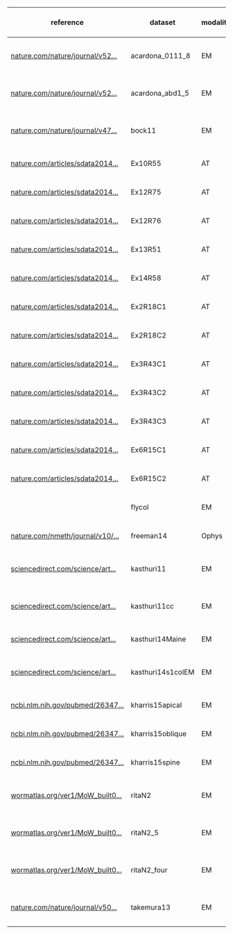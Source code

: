| reference|dataset|modality|species|Resolution (nm^3, Hz)|Image Size (voxels)|#channels|#timesteps|Size (XYZCT) GB|reference |
| -----|-----|-----|-----|-----|-----|-----|-----|-----|----- |
| [nature.com/nature/journal/v52...](http://www.nature.com/nature/journal/v520/n7549/abs/nature14297.html)|acardona_0111_8|EM|Drosophila|4 x 4 x 45|32768 x 32768 x 4840|1|1||[nature.com/nature/journal/v52...](http://www.nature.com/nature/journal/v520/n7549/abs/nature14297.html) |
| [nature.com/nature/journal/v52...](http://www.nature.com/nature/journal/v520/n7549/abs/nature14297.html)|acardona_abd1_5|EM|Drosophila|4 x 4 x 45|24576 x 24576 x 461|1|1||[nature.com/nature/journal/v52...](http://www.nature.com/nature/journal/v520/n7549/abs/nature14297.html) |
| [nature.com/nature/journal/v47...](http://www.nature.com/nature/journal/v471/n7337/full/nature09802.html)|bock11|EM|Mouse|4 x 4 x 45|135424 x 119808 x 4156|1|1||[nature.com/nature/journal/v47...](http://www.nature.com/nature/journal/v471/n7337/full/nature09802.html) |
| [nature.com/articles/sdata2014...](http://www.nature.com/articles/sdata201446)|Ex10R55|AT|Mouse|100 x 100 x 70|3409 x 3337 x 70|29|1||[nature.com/articles/sdata2014...](http://www.nature.com/articles/sdata201446) |
| [nature.com/articles/sdata2014...](http://www.nature.com/articles/sdata201446)|Ex12R75|AT|Mouse|100 x 100 x 70|5491 x 4749 x 35|21|1||[nature.com/articles/sdata2014...](http://www.nature.com/articles/sdata201446) |
| [nature.com/articles/sdata2014...](http://www.nature.com/articles/sdata201446)|Ex12R76|AT|Mouse|100 x 100 x 70|5979 x 4872 x 37|21|1||[nature.com/articles/sdata2014...](http://www.nature.com/articles/sdata201446) |
| [nature.com/articles/sdata2014...](http://www.nature.com/articles/sdata201446)|Ex13R51|AT|Mouse|100 x 100 x 70|5184 x 5840 x 30|21|1||[nature.com/articles/sdata2014...](http://www.nature.com/articles/sdata201446) |
| [nature.com/articles/sdata2014...](http://www.nature.com/articles/sdata201446)|Ex14R58|AT|Mouse|100 x 100 x 70|4750 x 3410 x 41|26|1||[nature.com/articles/sdata2014...](http://www.nature.com/articles/sdata201446) |
| [nature.com/articles/sdata2014...](http://www.nature.com/articles/sdata201446)|Ex2R18C1|AT|Mouse|100 x 100 x 70|2106 x 3236 x 42|25|1||[nature.com/articles/sdata2014...](http://www.nature.com/articles/sdata201446) |
| [nature.com/articles/sdata2014...](http://www.nature.com/articles/sdata201446)|Ex2R18C2|AT|Mouse|100 x 100 x 70|1970 x 3175 x 42|25|1||[nature.com/articles/sdata2014...](http://www.nature.com/articles/sdata201446) |
| [nature.com/articles/sdata2014...](http://www.nature.com/articles/sdata201446)|Ex3R43C1|AT|Mouse|100 x 100 x 70|2101 x 3223 x 69|26|1||[nature.com/articles/sdata2014...](http://www.nature.com/articles/sdata201446) |
| [nature.com/articles/sdata2014...](http://www.nature.com/articles/sdata201446)|Ex3R43C2|AT|Mouse|100 x 100 x 70|1971 x 3164 x 69|26|1||[nature.com/articles/sdata2014...](http://www.nature.com/articles/sdata201446) |
| [nature.com/articles/sdata2014...](http://www.nature.com/articles/sdata201446)|Ex3R43C3|AT|Mouse|100 x 100 x 70|1989 x 3252 x 69|26|1||[nature.com/articles/sdata2014...](http://www.nature.com/articles/sdata201446) |
| [nature.com/articles/sdata2014...](http://www.nature.com/articles/sdata201446)|Ex6R15C1|AT|Mouse|100 x 100 x 70|3208 x 3581 x 30|21|1||[nature.com/articles/sdata2014...](http://www.nature.com/articles/sdata201446) |
| [nature.com/articles/sdata2014...](http://www.nature.com/articles/sdata201446)|Ex6R15C2|AT|Mouse|100 x 100 x 70|3233 x 3636 x 30|21|1||[nature.com/articles/sdata2014...](http://www.nature.com/articles/sdata201446) |
| |flycol|EM|Drosophila|4 x 4 x 45|2000 x 2000 x 6240|1|1|| |
| [nature.com/nmeth/journal/v10/...](http://www.nature.com/nmeth/journal/v10/n5/full/nmeth.2434.html)|freeman14|Ophys|Zebrafish|650 x 650 x 5000; 0.8|2048 x 1172 x 30|1|100||[nature.com/nmeth/journal/v10/...](http://www.nature.com/nmeth/journal/v10/n5/full/nmeth.2434.html) |
| [sciencedirect.com/science/art...](http://www.sciencedirect.com/science/article/pii/S0092867415008247)|kasthuri11|EM|Mouse|3 x 3 x 30|21504 x 26624 x 1850|1|1||[sciencedirect.com/science/art...](http://www.sciencedirect.com/science/article/pii/S0092867415008247) |
| [sciencedirect.com/science/art...](http://www.sciencedirect.com/science/article/pii/S0092867415008247)|kasthuri11cc|EM|Mouse|3 x 3 x 30|21504 x 26624 x 1850|1|1||[sciencedirect.com/science/art...](http://www.sciencedirect.com/science/article/pii/S0092867415008247) |
| [sciencedirect.com/science/art...](http://www.sciencedirect.com/science/article/pii/S0092867415008247)|kasthuri14Maine|EM|Mouse||6144 x 6144 x 2042|1|1||[sciencedirect.com/science/art...](http://www.sciencedirect.com/science/article/pii/S0092867415008247) |
| [sciencedirect.com/science/art...](http://www.sciencedirect.com/science/article/pii/S0092867415008247)|kasthuri14s1colEM|EM|Mouse||49152 x 32768 x 254|1|1||[sciencedirect.com/science/art...](http://www.sciencedirect.com/science/article/pii/S0092867415008247) |
| [ncbi.nlm.nih.gov/pubmed/26347...](http://www.ncbi.nlm.nih.gov/pubmed/26347348)|kharris15apical|EM|Rat|2 x 2 x 50|8192 x 8192 x 194|1|1||[ncbi.nlm.nih.gov/pubmed/26347...](http://www.ncbi.nlm.nih.gov/pubmed/26347348) |
| [ncbi.nlm.nih.gov/pubmed/26347...](http://www.ncbi.nlm.nih.gov/pubmed/26347348)|kharris15oblique|EM|Rat|2 x 2 x 50|8192 x 8192 x 91|1|1||[ncbi.nlm.nih.gov/pubmed/26347...](http://www.ncbi.nlm.nih.gov/pubmed/26347348) |
| [ncbi.nlm.nih.gov/pubmed/26347...](http://www.ncbi.nlm.nih.gov/pubmed/26347348)|kharris15spine|EM|Rat|2 x 2 x 50|9000 x 9000 x 89|1|1||[ncbi.nlm.nih.gov/pubmed/26347...](http://www.ncbi.nlm.nih.gov/pubmed/26347348) |
| [wormatlas.org/ver1/MoW_built0...](http://www.wormatlas.org/ver1/MoW_built0.92/toc.html)|ritaN2|EM|Worm|5 x 5 x 60|13101 x 14378 x 1199|2|1||[wormatlas.org/ver1/MoW_built0...](http://www.wormatlas.org/ver1/MoW_built0.92/toc.html) |
| [wormatlas.org/ver1/MoW_built0...](http://www.wormatlas.org/ver1/MoW_built0.92/toc.html)|ritaN2_5|EM|Worm|5 x 5 x 60|37379 x 25986 x 743|2|1||[wormatlas.org/ver1/MoW_built0...](http://www.wormatlas.org/ver1/MoW_built0.92/toc.html) |
| [wormatlas.org/ver1/MoW_built0...](http://www.wormatlas.org/ver1/MoW_built0.92/toc.html)|ritaN2_four|EM|Worm|5 x 5 x 60|28381 x 24234 x 322|2|1||[wormatlas.org/ver1/MoW_built0...](http://www.wormatlas.org/ver1/MoW_built0.92/toc.html) |
| [nature.com/nature/journal/v50...](http://www.nature.com/nature/journal/v500/n7461/full/nature12450.html#/semi-automated-connectome-reconstruction)|takemura13|EM|Drosophila|4 x 4 x 45|12000 x 12000 x 1460|1|1||[nature.com/nature/journal/v50...](http://www.nature.com/nature/journal/v500/n7461/full/nature12450.html#/semi-automated-connectome-reconstruction) |
